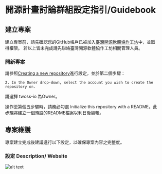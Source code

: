 # 開源計畫討論群組設定指引/Guidebook

## 建立專案

建立專案前，請先確認您的GitHub帳戶已被加入[臺灣開源軟體協作工坊](https://github.com/twoss-io)中，並取得權限。
若以上皆未完成請先聯絡臺灣開源軟體協作工坊相關管理人員。

### 開新專案

請參照[Creating a new repository](https://help.github.com/articles/creating-a-new-repository/)進行設定，並於第二個步驟：
```
2. In the Owner drop-down, select the account you wish to create the repository on.
```
請選擇 twoss-io 為Owner。

操作至第個五步驟時，請務必勾選 Initialize this repository with a README。此步驟將建立一個預設的README檔案以利日後編輯。

## 專案維護

專案建立完成後建議進行以下設定，以確保專案內容之完整度。

### 設定 Description/ Website

![alt text](https://i.imgur.com/CexeWBQ.gif)